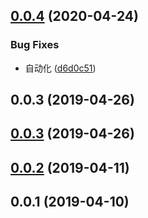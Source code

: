 ## [0.0.4](https://github.com/tinper-bee/bee-tag/compare/v0.0.2...v0.0.4) (2020-04-24)


### Bug Fixes

* 自动化 ([d6d0c51](https://github.com/tinper-bee/bee-tag/commit/d6d0c5177ae7f37caf80861f05e8de8837c31174))



## 0.0.3 (2019-04-26)



<a name="0.0.3"></a>
## [0.0.3](https://github.com/tinper-bee/bee-tag/compare/v0.0.2...v0.0.3) (2019-04-26)



<a name="0.0.2"></a>
## [0.0.2](https://github.com/tinper-bee/bee-tag/compare/v0.0.1...v0.0.2) (2019-04-11)



<a name="0.0.1"></a>
## 0.0.1 (2019-04-10)



